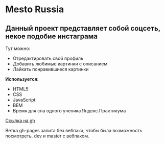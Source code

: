 # Mesto Russia

## Данный проект представляет собой соцсеть, некое подобие инстаграма
Тут можно:
* Отредактировать свой профиль
* Добавить любимые картинки с описанием
* Лайкать понравившиеся картинки

**Используется:**

* HTML5
* CSS
* JavaScript
* BEM
* Время для сна одного ученика Яндекс.Практикума

[Ссылка на gh](https://tsyalgen.github.io/mesto/) 

Ветка gh-pages залита без вебпака, чтобы была возможность посмотреть. dev и master с вебпаком. 

